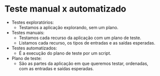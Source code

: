 # Teste manual x automatizado

- Testes exploratórios:
  - Testamos a aplicação explorando, sem um plano.
- Testes manuais:
  - Testamos cada recurso da aplicação com um plano de teste.
  - Listamos cada recurso, os tipos de entradas e as saídas esperadas.
- Testes automatizados:
  - É a execução do plano de teste por um script.
- Plano de teste:
  - São as partes da aplicação em que queremos testar, ordenadas, com as entradas e saídas esperadas.